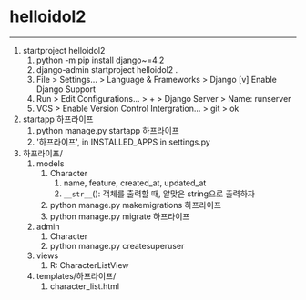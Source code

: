 # helloidol2
---

1. startproject helloidol2
   1. python -m pip install django~=4.2
   2. django-admin startproject helloidol2 .
   3. File > Settings... > Language & Frameworks > Django
      [v] Enable Django Support
   4. Run > Edit Configurations... > + > Django Server > Name: runserver
   5. VCS > Enable Version Control Intergration... > git > ok
2. startapp 하프라이프
   1. python manage.py startapp 하프라이프
   2. '하프라이프', in INSTALLED_APPS in settings.py
3. 하프라이프/
   1. models
      1. Character
         1. name, feature, created_at, updated_at
         2. `__str__`(): 객체를 출력할 때, 알맞은 string으로 출력하자
      2. python manage.py makemigrations 하프라이프
      3. python manage.py migrate 하프라이프
   2. admin
      1. Character
      2. python manage.py createsuperuser
   3. views
      1. R: CharacterListView
   4. templates/하프라이프/
      1. character_list.html